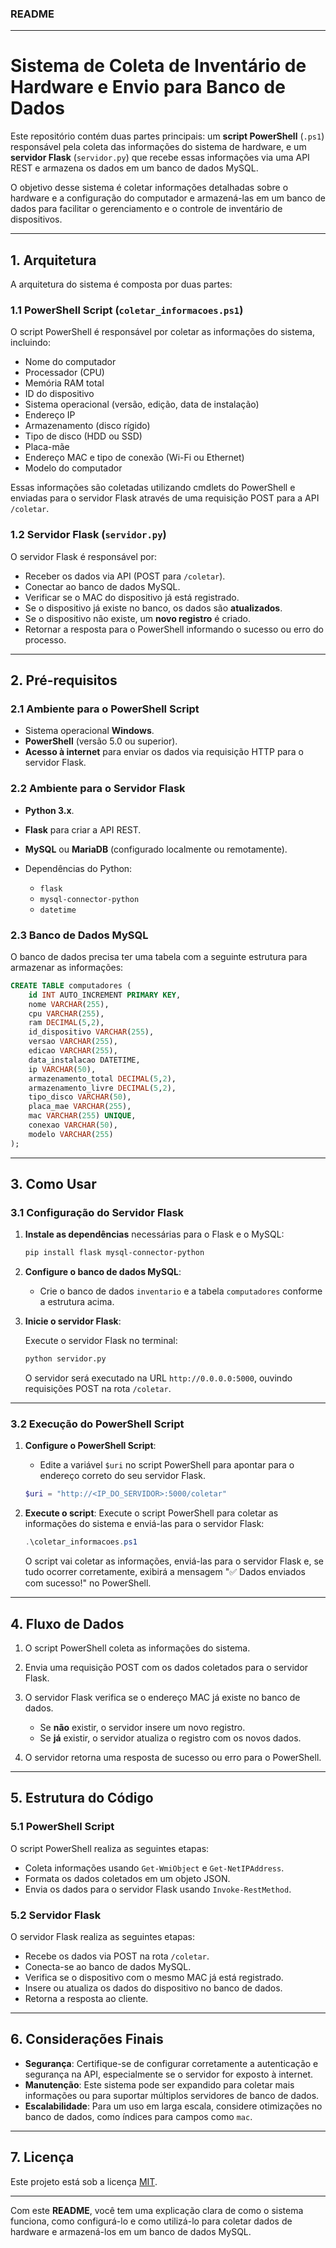 ### **README**

---

# **Sistema de Coleta de Inventário de Hardware e Envio para Banco de Dados**

Este repositório contém duas partes principais: um **script PowerShell** (`.ps1`) responsável pela coleta das informações do sistema de hardware, e um **servidor Flask** (`servidor.py`) que recebe essas informações via uma API REST e armazena os dados em um banco de dados MySQL.

O objetivo desse sistema é coletar informações detalhadas sobre o hardware e a configuração do computador e armazená-las em um banco de dados para facilitar o gerenciamento e o controle de inventário de dispositivos.

---

## **1. Arquitetura**

A arquitetura do sistema é composta por duas partes:

### **1.1 PowerShell Script (`coletar_informacoes.ps1`)**

O script PowerShell é responsável por coletar as informações do sistema, incluindo:

* Nome do computador
* Processador (CPU)
* Memória RAM total
* ID do dispositivo
* Sistema operacional (versão, edição, data de instalação)
* Endereço IP
* Armazenamento (disco rígido)
* Tipo de disco (HDD ou SSD)
* Placa-mãe
* Endereço MAC e tipo de conexão (Wi-Fi ou Ethernet)
* Modelo do computador

Essas informações são coletadas utilizando cmdlets do PowerShell e enviadas para o servidor Flask através de uma requisição POST para a API `/coletar`.

### **1.2 Servidor Flask (`servidor.py`)**

O servidor Flask é responsável por:

* Receber os dados via API (POST para `/coletar`).
* Conectar ao banco de dados MySQL.
* Verificar se o MAC do dispositivo já está registrado.
* Se o dispositivo já existe no banco, os dados são **atualizados**.
* Se o dispositivo não existe, um **novo registro** é criado.
* Retornar a resposta para o PowerShell informando o sucesso ou erro do processo.

---

## **2. Pré-requisitos**

### **2.1 Ambiente para o PowerShell Script**

* Sistema operacional **Windows**.
* **PowerShell** (versão 5.0 ou superior).
* **Acesso à internet** para enviar os dados via requisição HTTP para o servidor Flask.

### **2.2 Ambiente para o Servidor Flask**

* **Python 3.x**.
* **Flask** para criar a API REST.
* **MySQL** ou **MariaDB** (configurado localmente ou remotamente).
* Dependências do Python:

  * `flask`
  * `mysql-connector-python`
  * `datetime`

### **2.3 Banco de Dados MySQL**

O banco de dados precisa ter uma tabela com a seguinte estrutura para armazenar as informações:

```sql
CREATE TABLE computadores (
    id INT AUTO_INCREMENT PRIMARY KEY,
    nome VARCHAR(255),
    cpu VARCHAR(255),
    ram DECIMAL(5,2),
    id_dispositivo VARCHAR(255),
    versao VARCHAR(255),
    edicao VARCHAR(255),
    data_instalacao DATETIME,
    ip VARCHAR(50),
    armazenamento_total DECIMAL(5,2),
    armazenamento_livre DECIMAL(5,2),
    tipo_disco VARCHAR(50),
    placa_mae VARCHAR(255),
    mac VARCHAR(255) UNIQUE,
    conexao VARCHAR(50),
    modelo VARCHAR(255)
);
```

---

## **3. Como Usar**

### **3.1 Configuração do Servidor Flask**

1. **Instale as dependências** necessárias para o Flask e o MySQL:

   ```bash
   pip install flask mysql-connector-python
   ```

2. **Configure o banco de dados MySQL**:

   * Crie o banco de dados `inventario` e a tabela `computadores` conforme a estrutura acima.

3. **Inicie o servidor Flask**:

   Execute o servidor Flask no terminal:

   ```bash
   python servidor.py
   ```

   O servidor será executado na URL `http://0.0.0.0:5000`, ouvindo requisições POST na rota `/coletar`.

---

### **3.2 Execução do PowerShell Script**

1. **Configure o PowerShell Script**:

   * Edite a variável `$uri` no script PowerShell para apontar para o endereço correto do seu servidor Flask.

   ```powershell
   $uri = "http://<IP_DO_SERVIDOR>:5000/coletar"
   ```

2. **Execute o script**:
   Execute o script PowerShell para coletar as informações do sistema e enviá-las para o servidor Flask:

   ```powershell
   .\coletar_informacoes.ps1
   ```

   O script vai coletar as informações, enviá-las para o servidor Flask e, se tudo ocorrer corretamente, exibirá a mensagem "✅ Dados enviados com sucesso!" no PowerShell.

---

## **4. Fluxo de Dados**

1. O script PowerShell coleta as informações do sistema.
2. Envia uma requisição POST com os dados coletados para o servidor Flask.
3. O servidor Flask verifica se o endereço MAC já existe no banco de dados.

   * Se **não** existir, o servidor insere um novo registro.
   * Se **já** existir, o servidor atualiza o registro com os novos dados.
4. O servidor retorna uma resposta de sucesso ou erro para o PowerShell.

---

## **5. Estrutura do Código**

### **5.1 PowerShell Script**

O script PowerShell realiza as seguintes etapas:

* Coleta informações usando `Get-WmiObject` e `Get-NetIPAddress`.
* Formata os dados coletados em um objeto JSON.
* Envia os dados para o servidor Flask usando `Invoke-RestMethod`.

### **5.2 Servidor Flask**

O servidor Flask realiza as seguintes etapas:

* Recebe os dados via POST na rota `/coletar`.
* Conecta-se ao banco de dados MySQL.
* Verifica se o dispositivo com o mesmo MAC já está registrado.
* Insere ou atualiza os dados do dispositivo no banco de dados.
* Retorna a resposta ao cliente.

---

## **6. Considerações Finais**

* **Segurança**: Certifique-se de configurar corretamente a autenticação e segurança na API, especialmente se o servidor for exposto à internet.
* **Manutenção**: Este sistema pode ser expandido para coletar mais informações ou para suportar múltiplos servidores de banco de dados.
* **Escalabilidade**: Para um uso em larga escala, considere otimizações no banco de dados, como índices para campos como `mac`.

---

## **7. Licença**

Este projeto está sob a licença [MIT](LICENSE).

---

Com este **README**, você tem uma explicação clara de como o sistema funciona, como configurá-lo e como utilizá-lo para coletar dados de hardware e armazená-los em um banco de dados MySQL.

